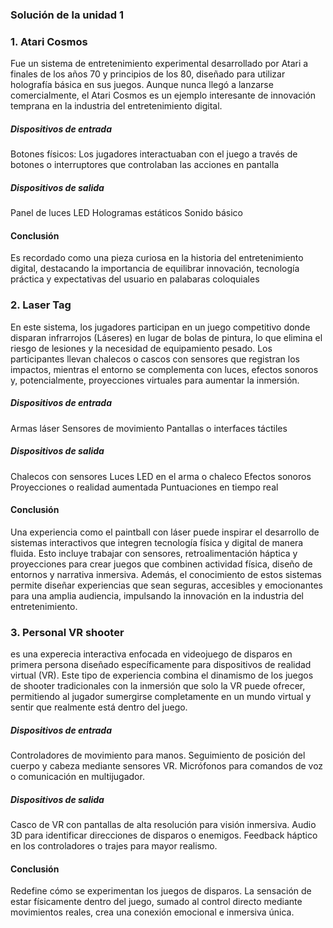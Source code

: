 ### Solución de la unidad 1 

### 1. Atari Cosmos 
Fue un sistema de entretenimiento experimental desarrollado por Atari a finales de los años 70 y principios de los 80, diseñado para utilizar holografía básica en sus juegos. Aunque nunca llegó a lanzarse comercialmente, el Atari Cosmos es un ejemplo interesante de innovación temprana en la industria del entretenimiento digital.
##### Dispositivos de entrada 
Botones físicos: Los jugadores interactuaban con el juego a través de botones o interruptores que controlaban las acciones en pantalla

##### Dispositivos de salida 
Panel de luces LED
Hologramas estáticos
Sonido básico

#### Conclusión 
Es recordado como una pieza curiosa en la historia del entretenimiento digital, destacando la importancia de equilibrar innovación, tecnología práctica y expectativas del usuario en palabaras coloquiales 

### 2. Laser Tag
En este sistema, los jugadores participan en un juego competitivo donde disparan infrarrojos (Láseres) en lugar de bolas de pintura, lo que elimina el riesgo de lesiones y la necesidad de equipamiento pesado. Los participantes llevan chalecos o cascos con sensores que registran los impactos, mientras el entorno se complementa con luces, efectos sonoros y, potencialmente, proyecciones virtuales para aumentar la inmersión.

##### Dispositivos de entrada 
Armas láser
Sensores de movimiento
Pantallas o interfaces táctiles

##### Dispositivos de salida 
Chalecos con sensores
Luces LED en el arma o chaleco
Efectos sonoros
Proyecciones o realidad aumentada
Puntuaciones en tiempo real

#### Conclusión
Una experiencia como el paintball con láser puede inspirar el desarrollo de sistemas interactivos que integren tecnología física y digital de manera fluida. Esto incluye trabajar con sensores, retroalimentación háptica y proyecciones para crear juegos que combinen actividad física, diseño de entornos y narrativa inmersiva. Además, el conocimiento de estos sistemas permite diseñar experiencias que sean seguras, accesibles y emocionantes para una amplia audiencia, impulsando la innovación en la industria del entretenimiento.

### 3. Personal VR shooter
es una experecia interactiva enfocada en videojuego de disparos en primera persona diseñado específicamente para dispositivos de realidad virtual (VR). Este tipo de experiencia combina el dinamismo de los juegos de shooter tradicionales con la inmersión que solo la VR puede ofrecer, permitiendo al jugador sumergirse completamente en un mundo virtual y sentir que realmente está dentro del juego.

##### Dispositivos de entrada
Controladores de movimiento para manos.
Seguimiento de posición del cuerpo y cabeza mediante sensores VR.
Micrófonos para comandos de voz o comunicación en multijugador.

##### Dispositivos de salida 
Casco de VR con pantallas de alta resolución para visión inmersiva.
Audio 3D para identificar direcciones de disparos o enemigos.
Feedback háptico en los controladores o trajes para mayor realismo.

#### Conclusión
Redefine cómo se experimentan los juegos de disparos. La sensación de estar físicamente dentro del juego, sumado al control directo mediante movimientos reales, crea una conexión emocional e inmersiva única. 

